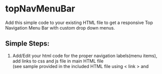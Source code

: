 # topNavMenuBar
Add this simple code to your existing HTML file to get a responsive Top Navigation Menu Bar with custom drop down menus.
<h2>Simple Steps:</h2>
<ol>
<li>Add/Edit your html code for the proper navigation labels(menu items), add links to css and js file in main HTML file<br>
(see sample provided in the included HTML file using < link > and <script> tags) </li>
<li>Add the CSS file to your root folder</li>
<li>Add the Javascript file to your root folder.</li></ol>
<h5>IMP: If you are adding CSS and Javascript file to different folder/directory, other than root(public_html), specify the correct path in main HTML file also in link and script tags.</h5>
